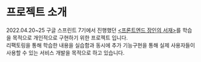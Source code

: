 # 프로젝트 소개
 2022.04.20~25 구글 스프린트 7기에서 진행했던 [<프론트엔드 장인의 서재>](https://github.com/FTOOOS/frontend-master-library)를 학습을 목적으로 개인적으로 구현하기 위한 프로젝트 입니다. <br />
 리팩토링을 통해 학습한 내용을 실습함과 동시에 추가 기능구현을 통해 실제 사용자들이 사용할 수 있는 서비스 개발을 목적으로 하고 있습니다.
